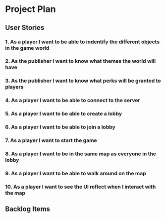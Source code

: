# Project Plan

## User Stories

### 1. As a player I want to be able to indentify the different objects in the game world

### 2. As the publisher I want to know what themes the world will have

### 3. As the publisher I want to know what perks will be granted to players

### 4. As a player I want to be able to connect to the server

### 5. As a player I want to be able to create a lobby

### 6. As a player I want to be able to join a lobby

### 7. As a player I want to start the game

### 8. As a player I want to be in the same map as everyone in the lobby

### 9. As a player I want to be able to walk around on the map

### 10. As a player I want to see the UI reflect when I interact with the map

## Backlog Items


